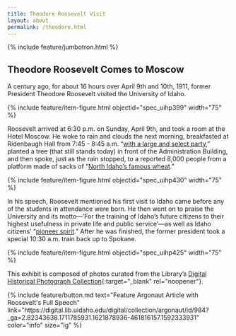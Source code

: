 ```yaml
---
title: Theodore Roosevelt Visit
layout: about
permalink: /theodore.html
---
```

{% include feature/jumbotron.html %} 

## Theodore Roosevelt Comes to Moscow

A century ago, for about 16 hours over April 9th and 10th, 1911, former President Theodore Roosevelt visited the University of Idaho.

{% include feature/item-figure.html objectid="spec_uihp399" width="75" %}

Roosevelt arrived at 6:30 p.m. on Sunday, April 9th, and took a room at the Hotel Moscow. He woke to rain and clouds the next morning, breakfasted at Ridenbaugh Hall from 7:45 - 8:45 a.m. “[with a large and select party](https://www.lib.uidaho.edu/digital/troosevelt/arg-2b.pdf),” planted a tree (that still stands today) in front of the Administration Building, and then spoke, just as the rain stopped, to a reported 8,000 people from a platform made of sacks of “[North Idaho’s famous wheat](https://www.lib.uidaho.edu/digital/troosevelt/arg-1.pdf).”

{% include feature/item-figure.html objectid="spec_uihp430" width="75" %}

In his speech, Roosevelt mentioned his first visit to Idaho came before any of the students in attendance were born. He then went on to praise the University and its motto—’For the training of Idaho’s future citizens to their highest usefulness in private life and public service’—as well as Idaho citizens’ “[pioneer spirit]().” After he was finished, the former president took a special 10:30 a.m. train back up to Spokane. 

{% include feature/item-figure.html objectid="spec_uihp425" width="75" %}

This exhibit is composed of photos curated from the Library’s [Digital Historical Photograph Collection](https://www.lib.uidaho.edu/digital/uihistorical/){:target="_blank" rel="noopener"}. 

<div class="text-center" markdown="1">
{% include feature/button.md text="Feature Argonaut Article with Roosevelt's Full Speech" link="https://digital.lib.uidaho.edu/digital/collection/argonaut/id/984?_ga=2.82343638.1711785931.1621878936-461816157.1592333931" color="info" size="lg" %}
</div>

<div class="clearfix"></div>

